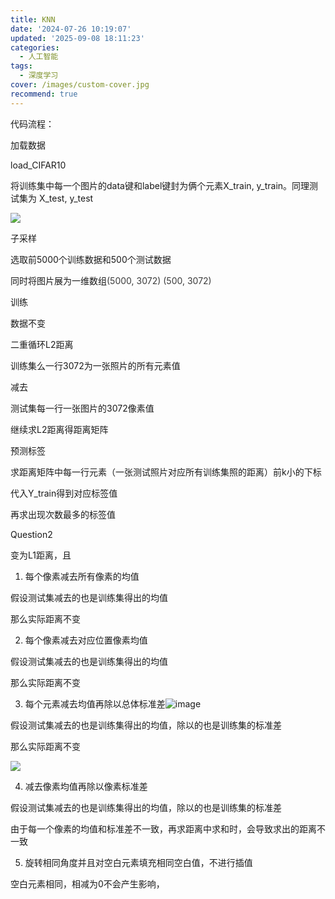 ```yaml
---
title: KNN
date: '2024-07-26 10:19:07'
updated: '2025-09-08 18:11:23'
categories:
  - 人工智能
tags:
  - 深度学习
cover: /images/custom-cover.jpg
recommend: true
---
```

代码流程：

加载数据

load_CIFAR10

将训练集中每一个图片的data键和label键封为俩个元素X_train, y_train。同理测试集为 X_test, y_test

![](/images/009a4262a0645e9735dc6e024830fd56.png)

子采样

选取前5000个训练数据和500个测试数据

同时将图片展为一维数组<font style="color:rgb(59, 59, 59);">(5000, 3072) (500, 3072)</font>

训练

数据不变

二重循环L2距离

训练集么一行3072为一张照片的所有元素值

减去

测试集每一行一张图片的3072像素值

继续求L2距离得距离矩阵





预测标签

求距离矩阵中每一行元素（一张测试照片对应所有训练集照的距离）前k小的下标

代入Y_train得到对应标签值

再求出现次数最多的标签值



Question2

变为L1距离，且

1. 每个像素减去所有像素的均值

假设测试集减去的也是训练集得出的均值

那么实际距离不变

2. 每个像素减去对应位置像素均值

假设测试集减去的也是训练集得出的均值

那么实际距离不变

3. 每个元素减去均值再除以总体标准差![image](/images/784a2809704d2c8691962015e5ea9935.svg)

假设测试集减去的也是训练集得出的均值，除以的也是训练集的标准差

那么实际距离不变

![](/images/b7f452df904c95af017ac783be1fbd25.png)

4. 减去像素均值再除以像素标准差

假设测试集减去的也是训练集得出的均值，除以的也是训练集的标准差

由于每一个像素的均值和标准差不一致，再求距离中求和时，会导致求出的距离不一致



5. 旋转相同角度并且对空白元素填充相同空白值，不进行插值

空白元素相同，相减为0不会产生影响，

